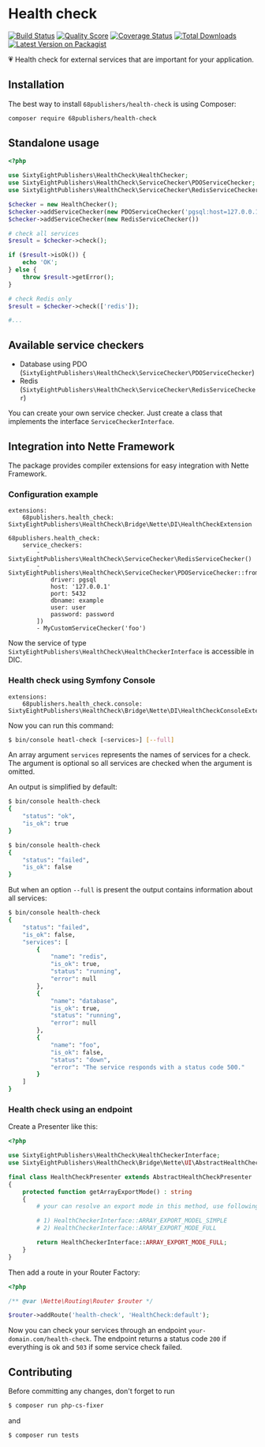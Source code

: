 # Health check

[![Build Status][ico-travis]][link-travis]
[![Quality Score][ico-code-quality]][link-code-quality]
[![Coverage Status][ico-scrutinizer]][link-scrutinizer]
[![Total Downloads][ico-downloads]][link-downloads]
[![Latest Version on Packagist][ico-version]][link-packagist]

:heartpulse: Health check for external services that are important for your application.

## Installation

The best way to install `68publishers/health-check` is using Composer:

```bash
composer require 68publishers/health-check
```

## Standalone usage

```php
<?php

use SixtyEightPublishers\HealthCheck\HealthChecker;
use SixtyEightPublishers\HealthCheck\ServiceChecker\PDOServiceChecker;
use SixtyEightPublishers\HealthCheck\ServiceChecker\RedisServiceChecker;

$checker = new HealthChecker();
$checker->addServiceChecker(new PDOServiceChecker('pgsql:host=127.0.0.1;port=5432;dbname=example', 'user', 'password'));
$checker->addServiceChecker(new RedisServiceChecker())

# check all services
$result = $checker->check();

if ($result->isOk()) {
    echo 'OK';
} else {
    throw $result->getError();
}

# check Redis only
$result = $checker->check(['redis']);

#...
```

## Available service checkers

- Database using PDO (`SixtyEightPublishers\HealthCheck\ServiceChecker\PDOServiceChecker`)
- Redis (`SixtyEightPublishers\HealthCheck\ServiceChecker\RedisServiceChecker`)

You can create your own service checker. Just create a class that implements the interface `ServiceCheckerInterface`.

## Integration into Nette Framework

The package provides compiler extensions for easy integration with Nette Framework.

### Configuration example

```neon
extensions:
	68publishers.health_check: SixtyEightPublishers\HealthCheck\Bridge\Nette\DI\HealthCheckExtension

68publishers.health_check:
	service_checkers:
		- SixtyEightPublishers\HealthCheck\ServiceChecker\RedisServiceChecker()
		- SixtyEightPublishers\HealthCheck\ServiceChecker\PDOServiceChecker::fromParams([
			driver: pgsql
			host: '127.0.0.1'
			port: 5432
			dbname: example
			user: user
			password: password
		])
		- MyCustomServiceChecker('foo')
```

Now the service of type `SixtyEightPublishers\HealthCheck\HealthCheckerInterface` is accessible in DIC.

### Health check using Symfony Console

```neon
extensions:
	68publishers.health_check.console: SixtyEightPublishers\HealthCheck\Bridge\Nette\DI\HealthCheckConsoleExtension
```

Now you can run this command:

```bash
$ bin/console heatl-check [<services>] [--full]
```

An array argument `services` represents the names of services for a check. The argument is optional so all services are checked when the argument is omitted.

An output is simplified by default:

```bash
$ bin/console health-check
{
    "status": "ok",
    "is_ok": true
}
```

```bash
$ bin/console health-check
{
    "status": "failed",
    "is_ok": false
}
```

But when an option `--full` is present the output contains information about all services:

```bash
$ bin/console health-check
{
    "status": "failed",
    "is_ok": false,
    "services": [
        {
            "name": "redis",
            "is_ok": true,
            "status": "running",
            "error": null
        },
        {
            "name": "database",
            "is_ok": true,
            "status": "running",
            "error": null
        },
        {
            "name": "foo",
            "is_ok": false,
            "status": "down",
            "error": "The service responds with a status code 500."
        }
    ]
}
```

### Health check using an endpoint

Create a Presenter like this:

```php
<?php

use SixtyEightPublishers\HealthCheck\HealthCheckerInterface;
use SixtyEightPublishers\HealthCheck\Bridge\Nette\UI\AbstractHealthCheckPresenter;

final class HealthCheckPresenter extends AbstractHealthCheckPresenter
{
    protected function getArrayExportMode() : string
    {
        # your can resolve an export mode in this method, use following constants:

        # 1) HealthCheckerInterface::ARRAY_EXPORT_MODEL_SIMPLE
        # 2) HealthCheckerInterface::ARRAY_EXPORT_MODE_FULL

        return HealthCheckerInterface::ARRAY_EXPORT_MODE_FULL;
    }
}
```

Then add a route in your Router Factory:

```php
<?php

/** @var \Nette\Routing\Router $router */

$router->addRoute('health-check', 'HealthCheck:default');
```

Now you can check your services through an endpoint `your-domain.com/health-check`.
The endpoint returns a status code `200` if everything is ok and `503` if some service check failed.

## Contributing

Before committing any changes, don't forget to run

```bash
$ composer run php-cs-fixer
```

and

```bash
$ composer run tests
```

[ico-version]: https://img.shields.io/packagist/v/68publishers/health-check.svg?style=flat-square
[ico-travis]: https://img.shields.io/travis/68publishers/health-check/master.svg?style=flat-square
[ico-scrutinizer]: https://img.shields.io/scrutinizer/coverage/g/68publishers/health-check.svg?style=flat-square
[ico-code-quality]: https://img.shields.io/scrutinizer/g/68publishers/health-check.svg?style=flat-square
[ico-downloads]: https://img.shields.io/packagist/dt/68publishers/health-check.svg?style=flat-square

[link-packagist]: https://packagist.org/packages/68publishers/health-check
[link-travis]: https://travis-ci.org/68publishers/health-check
[link-scrutinizer]: https://scrutinizer-ci.com/g/68publishers/health-check/code-structure
[link-code-quality]: https://scrutinizer-ci.com/g/68publishers/health-check
[link-downloads]: https://packagist.org/packages/68publishers/health-check
